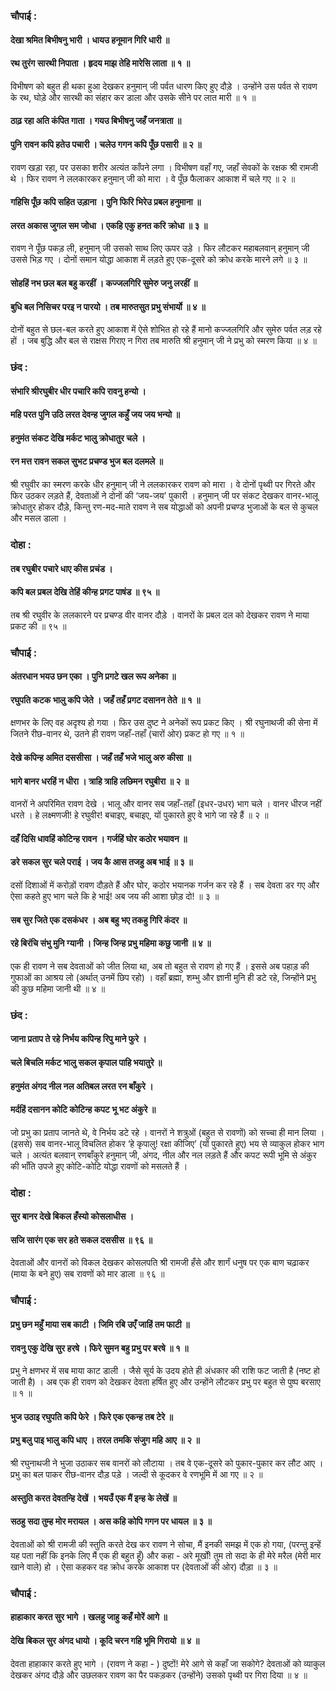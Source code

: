 ### चौपाई :

#### देखा श्रमित बिभीषनु भारी । धायउ हनूमान गिरि धारी ॥
#### रथ तुरंग सारथी निपाता । हृदय माझ तेहि मारेसि लाता ॥ १ ॥

विभीषण को बहुत ही थका हुआ देखकर हनुमान् जी पर्वत धारण किए हुए दौड़े । उन्होंने उस पर्वत से रावण के रथ, घोड़े और सारथी का संहार कर डाला और उसके सीने पर लात मारी ॥ १ ॥

#### ठाढ़ रहा अति कंपित गाता । गयउ बिभीषनु जहँ जनत्राता ॥
#### पुनि रावन कपि हतेउ पचारी । चलेउ गगन कपि पूँछ पसारी ॥ २ ॥

रावण खड़ा रहा, पर उसका शरीर अत्यंत काँपने लगा । विभीषण वहाँ गए, जहाँ सेवकों के रक्षक श्री रामजी थे । फिर रावण ने ललकारकर हनुमान् जी को मारा । वे पूँछ फैलाकर आकाश में चले गए ॥ २ ॥

#### गहिसि पूँछ कपि सहित उड़ाना । पुनि फिरि भिरेउ प्रबल हनुमाना ॥
#### लरत अकास जुगल सम जोधा । एकहि एकु हनत करि क्रोधा ॥ ३ ॥

रावण ने पूँछ पकड़ ली, हनुमान् जी उसको साथ लिए ऊपर उड़े । फिर लौटकर महाबलवान् हनुमान् जी उससे भिड़ गए । दोनों समान योद्धा आकाश में लड़ते हुए एक-दूसरे को क्रोध करके मारने लगे ॥ ३ ॥

#### सोहहिं नभ छल बल बहु करहीं । कज्जलगिरि सुमेरु जनु लरहीं ॥
#### बुधि बल निसिचर परइ न पारयो । तब मारुतसुत प्रभु संभार्यो ॥ ४ ॥

दोनों बहुत से छल-बल करते हुए आकाश में ऐसे शोभित हो रहे हैं मानो कज्जलगिरि और सुमेरु पर्वत लड़ रहे हों । जब बुद्धि और बल से राक्षस गिराए न गिरा तब मारुति श्री हनुमान् जी ने प्रभु को स्मरण किया ॥ ४ ॥

### छंद :

#### संभारि श्रीरघुबीर धीर पचारि कपि रावनु हन्यो ।
#### महि परत पुनि उठि लरत देवन्ह जुगल कहुँ जय जय भन्यो ॥
#### हनुमंत संकट देखि मर्कट भालु क्रोधातुर चले ।
#### रन मत्त रावन सकल सुभट प्रचण्ड भुज बल दलमले ॥

श्री रघुवीर का स्मरण करके धीर हनुमान् जी ने ललकारकर रावण को मारा । वे दोनों पृथ्वी पर गिरते और फिर उठकर लड़ते हैं, देवताओं ने दोनों की ‘जय-जय’ पुकारी । हनुमान् जी पर संकट देखकर वानर-भालू क्रोधातुर होकर दौड़े, किन्तु रण-मद-माते रावण ने सब योद्धाओं को अपनी प्रचण्ड भुजाओं के बल से कुचल और मसल डाला ।

### दोहा :

#### तब रघुबीर पचारे धाए कीस प्रचंड ।
#### कपि बल प्रबल देखि तेहिं कीन्ह प्रगट पाषंड ॥ ९५ ॥

तब श्री रघुवीर के ललकारने पर प्रचण्ड वीर वानर दौड़े । वानरों के प्रबल दल को देखकर रावण ने माया प्रकट की ॥ ९५ ॥

### चौपाई :

#### अंतरधान भयउ छन एका । पुनि प्रगटे खल रूप अनेका ॥
#### रघुपति कटक भालु कपि जेते । जहँ तहँ प्रगट दसानन तेते ॥ १ ॥

क्षणभर के लिए वह अदृश्य हो गया । फिर उस दुष्ट ने अनेकों रूप प्रकट किए । श्री रघुनाथजी की सेना में जितने रीछ-वानर थे, उतने ही रावण जहाँ-तहाँ (चारों ओर) प्रकट हो गए ॥ १ ॥

#### देखे कपिन्ह अमित दससीसा । जहँ तहँ भजे भालु अरु कीसा ॥
#### भागे बानर धरहिं न धीरा । त्राहि त्राहि लछिमन रघुबीरा ॥ २ ॥

वानरों ने अपरिमित रावण देखे । भालू और वानर सब जहाँ-तहाँ (इधर-उधर) भाग चले । वानर धीरज नहीं धरते । हे लक्ष्मणजी! हे रघुवीर! बचाइए, बचाइए, यों पुकारते हुए वे भागे जा रहे हैं ॥ २ ॥

#### दहँ दिसि धावहिं कोटिन्ह रावन । गर्जहिं घोर कठोर भयावन ॥
#### डरे सकल सुर चले पराई । जय कै आस तजहु अब भाई ॥ ३ ॥

दसों दिशाओं में करोड़ों रावण दौड़ते हैं और घोर, कठोर भयानक गर्जन कर रहे हैं । सब देवता डर गए और ऐसा कहते हुए भाग चले कि हे भाई! अब जय की आशा छोड़ दो! ॥ ३ ॥

#### सब सुर जिते एक दसकंधर । अब बहु भए तकहु गिरि कंदर ॥
#### रहे बिरंचि संभु मुनि ग्यानी । जिन्ह जिन्ह प्रभु महिमा कछु जानी ॥ ४ ॥

एक ही रावण ने सब देवताओं को जीत लिया था, अब तो बहुत से रावण हो गए हैं । इससे अब पहाड़ की गुफाओं का आश्रय लो (अर्थात् उनमें छिप रहो) । वहाँ ब्रह्मा, शम्भु और ज्ञानी मुनि ही डटे रहे, जिन्होंने प्रभु की कुछ महिमा जानी थी ॥ ४ ॥

### छंद :

#### जाना प्रताप ते रहे निर्भय कपिन्ह रिपु माने फुरे ।
#### चले बिचलि मर्कट भालु सकल कृपाल पाहि भयातुरे ॥
#### हनुमंत अंगद नील नल अतिबल लरत रन बाँकुरे ।
#### मर्दहिं दसानन कोटि कोटिन्ह कपट भू भट अंकुरे ॥

जो प्रभु का प्रताप जानते थे, वे निर्भय डटे रहे । वानरों ने शत्रुओं (बहुत से रावणों) को सच्चा ही मान लिया । (इससे) सब वानर-भालू विचलित होकर ‘हे कृपालु! रक्षा कीजिए’ (यों पुकारते हुए) भय से व्याकुल होकर भाग चले । अत्यंत बलवान् रणबाँकुरे हनुमान् जी, अंगद, नील और नल लड़ते हैं और कपट रूपी भूमि से अंकुर की भाँति उपजे हुए कोटि-कोटि योद्धा रावणों को मसलते हैं ।

### दोहा :

#### सुर बानर देखे बिकल हँस्यो कोसलाधीस ।
#### सजि सारंग एक सर हते सकल दससीस ॥ ९६ ॥

देवताओं और वानरों को विकल देखकर कोसलपति श्री रामजी हँसे और शार्गं धनुष पर एक बाण चढ़ाकर (माया के बने हुए) सब रावणों को मार डाला ॥ ९६ ॥

### चौपाई :

#### प्रभु छन महुँ माया सब काटी । जिमि रबि उएँ जाहिं तम फाटी ॥
#### रावनु एकु देखि सुर हरषे । फिरे सुमन बहु प्रभु पर बरषे ॥ १ ॥

प्रभु ने क्षणभर में सब माया काट डाली । जैसे सूर्य के उदय होते ही अंधकार की राशि फट जाती है (नष्ट हो जाती है) । अब एक ही रावण को देखकर देवता हर्षित हुए और उन्होंने लौटकर प्रभु पर बहुत से पुष्प बरसाए ॥ १ ॥

#### भुज उठाइ रघुपति कपि फेरे । फिरे एक एकन्ह तब टेरे ॥
#### प्रभु बलु पाइ भालु कपि धाए । तरल तमकि संजुग महि आए ॥ २ ॥

श्री रघुनाथजी ने भुजा उठाकर सब वानरों को लौटाया । तब वे एक-दूसरे को पुकार-पुकार कर लौट आए । प्रभु का बल पाकर रीछ-वानर दौड़ पड़े । जल्दी से कूदकर वे रणभूमि में आ गए ॥ २ ॥

#### अस्तुति करत देवतन्हि देखें । भयउँ एक मैं इन्ह के लेखें ॥
#### सठहु सदा तुम्ह मोर मरायल । अस कहि कोपि गगन पर धायल ॥ ३ ॥

देवताओं को श्री रामजी की स्तुति करते देख कर रावण ने सोचा, मैं इनकी समझ में एक हो गया, (परन्तु इन्हें यह पता नहीं कि इनके लिए मैं एक ही बहुत हूँ) और कहा - अरे मूर्खों! तुम तो सदा के ही मेरे मरैल (मेरी मार खाने वाले) हो । ऐसा कहकर वह क्रोध करके आकाश पर (देवताओं की ओर) दौड़ा ॥ ३ ॥

### चौपाई :

#### हाहाकार करत सुर भागे । खलहु जाहु कहँ मोरें आगे ॥
#### देखि बिकल सुर अंगद धायो । कूदि चरन गहि भूमि गिरायो ॥ ४ ॥

देवता हाहाकार करते हुए भागे । (रावण ने कहा - ) दुष्टों! मेरे आगे से कहाँ जा सकोगे? देवताओं को व्याकुल देखकर अंगद दौड़े और उछलकर रावण का पैर पकड़कर (उन्होंने) उसको पृथ्वी पर गिरा दिया ॥ ४ ॥